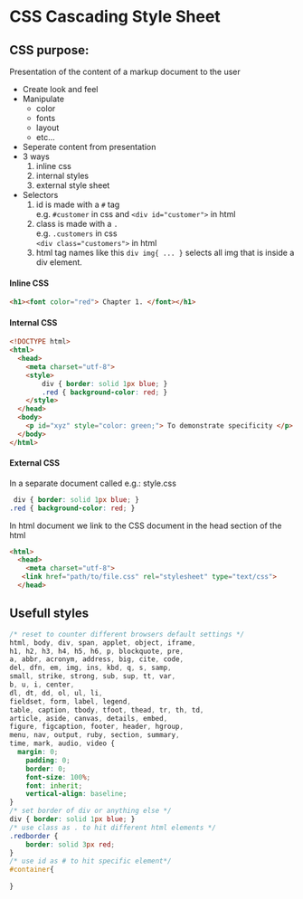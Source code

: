 # CSS Cascading Style Sheet
## CSS purpose:
Presentation of the content of a markup document to the user
- Create look and feel
- Manipulate
    - color
    - fonts
    - layout
    - etc...
- Seperate content from presentation
- 3 ways
    1. inline css
    2. internal styles
    3. external style sheet
- Selectors
    1. id is made with a `#` tag     
      e.g. `#customer` in css and `<div id="customer">` in html  
    2. class is made with a `.`  
      e.g. `.customers` in css  
      `<div class="customers">` in html
    3. html tag names like this
      `div img{ ... }` selects all img that is inside a div element.

#### Inline CSS
```html
<h1><font color="red"> Chapter 1. </font></h1>
```
#### Internal CSS
```html
<!DOCTYPE html>
<html>
  <head>
    <meta charset="utf-8">
    <style>
        div { border: solid 1px blue; }
        .red { background-color: red; }
    </style>
  </head>
  <body>
    <p id="xyz" style="color: green;"> To demonstrate specificity </p>
  </body>
</html>
```
#### External CSS
In a separate document called e.g.: style.css
```css
 div { border: solid 1px blue; }
.red { background-color: red; }
```
In html document we link to the CSS document in the head section of the html
```html
<html>
  <head>
    <meta charset="utf-8">
   <link href="path/to/file.css" rel="stylesheet" type="text/css">
  </head>

```
## Usefull styles

```css
/* reset to counter different browsers default settings */
html, body, div, span, applet, object, iframe,
h1, h2, h3, h4, h5, h6, p, blockquote, pre,
a, abbr, acronym, address, big, cite, code,
del, dfn, em, img, ins, kbd, q, s, samp,
small, strike, strong, sub, sup, tt, var,
b, u, i, center,
dl, dt, dd, ol, ul, li,
fieldset, form, label, legend,
table, caption, tbody, tfoot, thead, tr, th, td,
article, aside, canvas, details, embed,
figure, figcaption, footer, header, hgroup,
menu, nav, output, ruby, section, summary,
time, mark, audio, video {
  margin: 0;
	padding: 0;
	border: 0;
	font-size: 100%;
	font: inherit;
	vertical-align: baseline;
}
/* set border of div or anything else */
div { border: solid 1px blue; }
/* use class as . to hit different html elements */
.redborder {
    border: solid 3px red;
}
/* use id as # to hit specific element*/
#container{
    
}
```